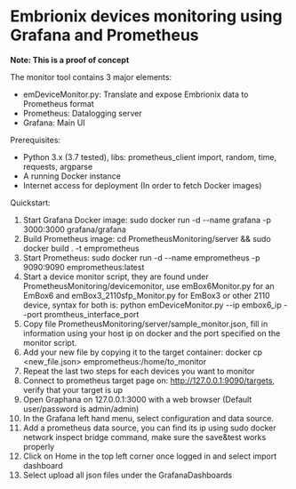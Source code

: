 # Embrionix devices monitoring using Grafana and Prometheus

**Note: This is a proof of concept**

The monitor tool contains 3 major elements:
* emDeviceMonitor.py: Translate and expose Embrionix data to Prometheus format
* Prometheus: Datalogging server
* Grafana: Main UI

Prerequisites:
* Python 3.x (3.7 tested), libs: prometheus_client import, random, time, requests, argparse
* A running Docker instance
* Internet access for deployment (In order to fetch Docker images)	

Quickstart:
1. Start Grafana Docker image: sudo docker run -d --name grafana -p 3000:3000 grafana/grafana
1. Build Prometheus image: cd PrometheusMonitoring/server && sudo docker build . -t emprometheus
1. Start Prometheus:  sudo docker run -d --name emprometheus -p 9090:9090 emprometheus:latest
1. Start a device monitor script, they are found under PrometheusMonitoring/devicemonitor, use emBox6Monitor.py for an EmBox6 and emBox3_2110sfp_Monitor.py for EmBox3 or other 2110 device, syntax for both is: python emDeviceMonitor.py --ip embox6_ip --port promtheus_interface_port
1. Copy file PrometheusMonitoring/server/sample_monitor.json, fill in information using your host ip on docker and the port specified on the monitor script.
1. Add your new file by copying it to the target container: docker cp <new_file.json> emprometheus:/home/to_monitor
1. Repeat the last two steps for each devices you want to monitor
1. Connect to prometheus target page on: http://127.0.0.1:9090/targets, verify that your target is up
1. Open Graphana on 127.0.0.1:3000 with a web browser (Default user/password is admin/admin)
1. In the Grafana left hand menu, select configuration and data source. 
1. Add a prometheus data source, you can find its ip using sudo docker network inspect bridge command, make sure the save&test works properly
1. Click on Home in the top left corner once logged in and select import dashboard
1. Select upload all json files under the GrafanaDashboards
